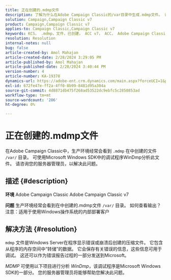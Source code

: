 ```yaml
---
title: 正在创建的.mdmp文件
description: 了解为什么在Adobe Campaign Classic的/var目录中生成.mdmp文件。 请将此信息告知服务器管理员。
solution: Campaign,Campaign Classic v7
product: Campaign,Campaign Classic v7
applies-to: Campaign Classic,Campaign Classic v7
keywords: KCS， .mdmp，文件，已创建， ACC v7， ACC， Adobe Campaign Classic， Adobe Campaign Classic v7，常见问题解答
resolution: Resolution
internal-notes: null
bug: false
article-created-by: Amol Mahajan
article-created-date: 2/28/2024 3:29:05 PM
article-published-by: Amol Mahajan
article-published-date: 2/28/2024 3:40:44 PM
version-number: 4
article-number: KA-19378
dynamics-url: https://adobe-ent.crm.dynamics.com/main.aspx?forceUCI=1&pagetype=entityrecord&etn=knowledgearticle&id=f0401c14-4ed6-ee11-9078-00224804dfb5
exl-id: 672fe47e-ff2a-4ff0-8b99-8481d95a304a
source-git-commit: 4d8871db475f268ad53522dc9ebfc5c2850853ad
workflow-type: tm+mt
source-wordcount: '206'
ht-degree: 0%

---
```


# 正在创建的.mdmp文件


在Adobe Campaign Classic中，生产环境经常会看到 `.mdmp` 在中创建的文件 `/var/` 目录。 可使用Microsoft Windows SDK中的调试程序WinDmp分析此文件。 请咨询您的服务器管理员，以解决此问题。

## 描述 {#description}


<b>环境</b>
Adobe Campaign Classic Adobe Campaign Classic v7

<b>问题</b>
生产环境经常会看到在中创建的.mdmp文件 `/var/` 目录。 如何查看输出？
注意：适用于使用Windows操作系统的内部部署客户


## 解决方法 {#resolution}


`mdmp` 文件是Windows Server在程序显示错误或崩溃后创建的压缩文件。 它包含从程序的内存空间中“转储”的数据。
它会保存有关错误的信息，这些信息可用于调试。 这还可以作为错误报告过程的一部分发送到Microsoft。



*MDMP* 可使用以下项目进行分析 *WinDmp*，该调试程序是Microsoft Windows SDK的一部分。 您的服务器管理员将能够帮助您解决此问题。
